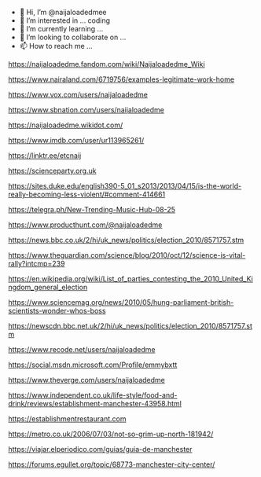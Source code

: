 - 👋 Hi, I’m @naijaloadedmee
- 👀 I’m interested in ... coding
- 🌱 I’m currently learning ...
- 💞️ I’m looking to collaborate on ...
- 📫 How to reach me ...

https://naijaloadedme.fandom.com/wiki/Naijaloadedme_Wiki

https://www.nairaland.com/6719756/examples-legitimate-work-home

https://www.vox.com/users/naijaloadedme

https://www.sbnation.com/users/naijaloadedme

https://naijaloadedme.wikidot.com/

https://www.imdb.com/user/ur113965261/

https://linktr.ee/etcnaij

https://scienceparty.org.uk

https://sites.duke.edu/english390-5_01_s2013/2013/04/15/is-the-world-really-becoming-less-violent/#comment-414661

https://telegra.ph/New-Trending-Music-Hub-08-25

https://www.producthunt.com/@naijaloadedme

https://news.bbc.co.uk/2/hi/uk_news/politics/election_2010/8571757.stm

https://www.theguardian.com/science/blog/2010/oct/12/science-is-vital-rally?intcmp=239

https://en.wikipedia.org/wiki/List_of_parties_contesting_the_2010_United_Kingdom_general_election

https://www.sciencemag.org/news/2010/05/hung-parliament-british-scientists-wonder-whos-boss

https://newscdn.bbc.net.uk/2/hi/uk_news/politics/election_2010/8571757.stm

https://www.recode.net/users/naijaloadedme

https://social.msdn.microsoft.com/Profile/emmybxtt

https://www.theverge.com/users/naijaloadedme

https://www.independent.co.uk/life-style/food-and-drink/reviews/establishment-manchester-43958.html

https://establishmentrestaurant.com

https://metro.co.uk/2006/07/03/not-so-grim-up-north-181942/

https://viajar.elperiodico.com/guias/guia-de-manchester

https://forums.egullet.org/topic/68773-manchester-city-center/
